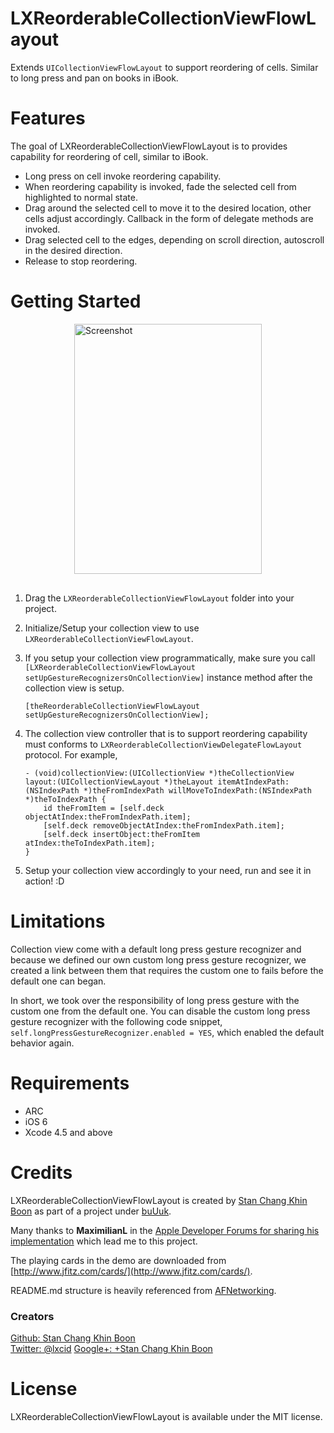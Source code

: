 LXReorderableCollectionViewFlowLayout
=====================================

Extends `UICollectionViewFlowLayout` to support reordering of cells. Similar to long press and pan on books in iBook.

Features
========

The goal of LXReorderableCollectionViewFlowLayout is to provides capability for reordering of cell, similar to iBook.

 - Long press on cell invoke reordering capability.
 - When reordering capability is invoked, fade the selected cell from highlighted to normal state.
 - Drag around the selected cell to move it to the desired location, other cells adjust accordingly. Callback in the form of delegate methods are invoked.
 - Drag selected cell to the edges, depending on scroll direction, autoscroll in the desired direction.
 - Release to stop reordering.

Getting Started
===============

<img src="https://raw.github.com/lxcid/LXReorderableCollectionViewFlowLayout/master/Content/Screenshots/screenshot1.png" alt="Screenshot" title="Screenshot" style="display:block; margin: 10px auto 30px auto; width: 300px; height: 400px;" class="center">

 1. Drag the `LXReorderableCollectionViewFlowLayout` folder into your project.
 2. Initialize/Setup your collection view to use `LXReorderableCollectionViewFlowLayout`.
 3. If you setup your collection view programmatically, make sure you call `[LXReorderableCollectionViewFlowLayout setUpGestureRecognizersOnCollectionView]` instance method after the collection view is setup.

        [theReorderableCollectionViewFlowLayout setUpGestureRecognizersOnCollectionView];

 4. The collection view controller that is to support reordering capability must conforms to `LXReorderableCollectionViewDelegateFlowLayout` protocol. For example,

        - (void)collectionView:(UICollectionView *)theCollectionView layout:(UICollectionViewLayout *)theLayout itemAtIndexPath:(NSIndexPath *)theFromIndexPath willMoveToIndexPath:(NSIndexPath *)theToIndexPath {
            id theFromItem = [self.deck objectAtIndex:theFromIndexPath.item];
            [self.deck removeObjectAtIndex:theFromIndexPath.item];
            [self.deck insertObject:theFromItem atIndex:theToIndexPath.item];
        }

 5. Setup your collection view accordingly to your need, run and see it in action! :D

Limitations
===========

Collection view come with a default long press gesture recognizer and because we defined our own custom long press gesture recognizer, we created a link between them that requires the custom one to fails before the default one can began.

In short, we took over the responsibility of long press gesture with the custom one from the default one. You can disable the custom long press gesture recognizer with the following code snippet, `self.longPressGestureRecognizer.enabled = YES`, which enabled the default behavior again.

Requirements
============

 - ARC
 - iOS 6
 - Xcode 4.5 and above

Credits
=======

LXReorderableCollectionViewFlowLayout is created by [Stan Chang Khin Boon](https://github.com/lxcid) as part of a project under [buUuk](http://www.buuuk.com/).

Many thanks to __MaximilianL__ in the [Apple Developer Forums for sharing his implementation](https://devforums.apple.com/message/682764) which lead me to this project.

The playing cards in the demo are downloaded from [http://www.jfitz.com/cards/](http://www.jfitz.com/cards/).

README.md structure is heavily referenced from [AFNetworking](https://github.com/AFNetworking/AFNetworking).

### Creators

[Github: Stan Chang Khin Boon](http://github.com/lxcid)  
[Twitter: @lxcid](https://twitter.com/lxcid)
[Google+: +Stan Chang Khin Boon](https://plus.google.com/118232095174296729296?rel=author)

License
=======

LXReorderableCollectionViewFlowLayout is available under the MIT license.